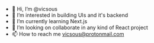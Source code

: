 - 👋 Hi, I’m @vicsous
- 👀 I’m interested in building UIs and it's backend
- 🌱 I’m currently learning Next.js
- 💞️ I’m looking on collaborate in any kind of React project
- 📫 How to reach me vicsous@protonmail.com

<!---
vicsous/vicsous is a ✨ special ✨ repository because its `README.md` (this file) appears on your GitHub profile.
You can click the Preview link to take a look at your changes.
--->

